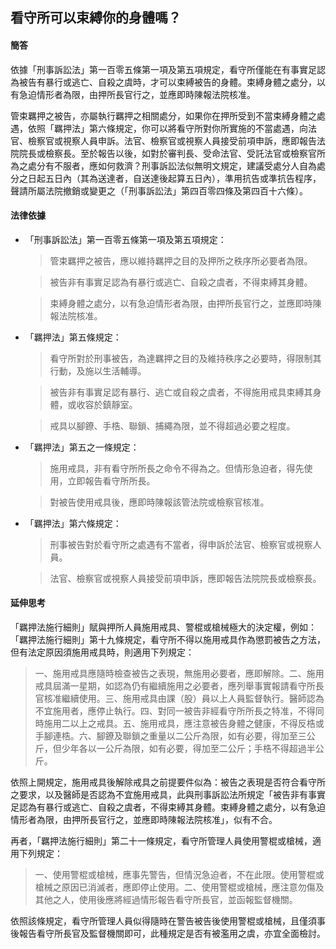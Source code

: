 ## 看守所可以束縛你的身體嗎？

#### 簡答

依據「刑事訴訟法」第一百零五條第一項及第五項規定，看守所僅能在有事實足認為被告有暴行或逃亡、自殺之虞時，才可以束縛被告的身體。束縛身體之處分，以有急迫情形者為限，由押所長官行之，並應即時陳報法院核准。

管束羈押之被告，亦屬執行羈押之相關處分，如果你在押所受到不當束縛身體之處遇，依照「羈押法」第六條規定，你可以將看守所對你所實施的不當處遇，向法官、檢察官或視察人員申訴。法官、檢察官或視察人員接受前項申訴，應即報告法院院長或檢察長。至於報告以後，如對於審判長、受命法官、受託法官或檢察官所為之處分有不服者，應如何救濟？刑事訴訟法似無明文規定，建議受處分人自為處分之日起五日內（其為送達者，自送達後起算五日內），準用抗告或準抗告程序，聲請所屬法院撤銷或變更之（「刑事訴訟法」第四百零四條及第四百十六條）。

#### 法律依據

* 「刑事訴訟法」第一百零五條第一項及第五項規定：

   > 管束羈押之被告，應以維持羈押之目的及押所之秩序所必要者為限。

   > 被告非有事實足認為有暴行或逃亡、自殺之虞者，不得束縛其身體。

   > 束縛身體之處分，以有急迫情形者為限，由押所長官行之，並應即時陳報法院核准。

* 「羈押法」第五條規定：  

   > 看守所對於刑事被告，為達羈押之目的及維持秩序之必要時，得限制其行動，及施以生活輔導。

   > 被告非有事實足認有暴行、逃亡或自殺之虞者，不得施用戒具束縛其身體，或收容於鎮靜室。

   > 戒具以腳鐐、手梏、聯鎖、捕繩為限，並不得超過必要之程度。

* 「羈押法」第五之一條規定：

   > 施用戒具，非有看守所所長之命令不得為之。但情形急迫者，得先使用，立即報告看守所所長。

   > 對被告使用戒具後，應即時陳報該管法院或檢察官核准。

* 「羈押法」第六條規定：

   > 刑事被告對於看守所之處遇有不當者，得申訴於法官、檢察官或視察人員。

   > 法官、檢察官或視察人員接受前項申訴，應即報告法院院長或檢察長。

#### 延伸思考

「羈押法施行細則」賦與押所人員施用戒具、警棍或槍械極大的決定權，例如：「羈押法施行細則」第十九條規定，看守所不得以施用戒具作為懲罰被告之方法，但有法定原因須施用戒具時，則適用下列規定：

> 一、施用戒具應隨時檢查被告之表現，無施用必要者，應即解除。二、施用戒具屆滿一星期，如認為仍有繼續施用之必要者，應列舉事實報請看守所長官核准繼續使用。三、施用戒具由課（股）員以上人員監督執行。醫師認為不宜施用者，應停止執行。四、對同一被告非經看守所所長之特准，不得同時施用二以上之戒具。五、施用戒具，應注意被告身體之健康，不得反梏或手腳連梏。六、腳鐐及聯鎖之重量以二公斤為限，如有必要，得加至三公斤，但少年各以一公斤為限，如有必要，得加至二公斤；手梏不得超過半公斤。

依照上開規定，施用戒具後解除戒具之前提要件似為：被告之表現是否符合看守所之要求，以及醫師是否認為不宜施用戒具，此與刑事訴訟法所規定「被告非有事實足認為有暴行或逃亡、自殺之虞者，不得束縛其身體。束縛身體之處分，以有急迫情形者為限，由押所長官行之，並應即時陳報法院核准」，似有不合。

再者，「羈押法施行細則」第二十一條規定，看守所管理人員使用警棍或槍械，適用下列規定：

> 一、使用警棍或槍械，應事先警告，但情況急迫者，不在此限。使用警棍或槍械之原因已消滅者，應即停止使用。二、使用警棍或槍械，應注意勿傷及其他之人，使用後應將經過情形報告看守所長官，並函報監督機關。

依照該條規定，看守所管理人員似得隨時在警告被告後使用警棍或槍械，且僅須事後報告看守所長官及監督機關即可，此種規定是否有被濫用之虞，亦宜全面檢討。
